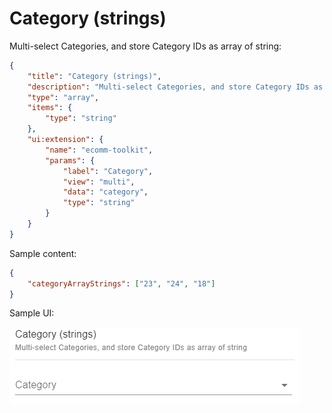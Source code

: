 # Category (strings)

Multi-select Categories, and store Category IDs as array of string:

```json
{
    "title": "Category (strings)",
    "description": "Multi-select Categories, and store Category IDs as array of string",
    "type": "array",
    "items": {
        "type": "string"
    },
    "ui:extension": {
        "name": "ecomm-toolkit",
        "params": {
            "label": "Category",
            "view": "multi",
            "data": "category",
            "type": "string"
        }
    }
}
```

Sample content:

```json
{
    "categoryArrayStrings": ["23", "24", "18"]
}
```

Sample UI:

![Sample UI](../../media/category-strings.png)
